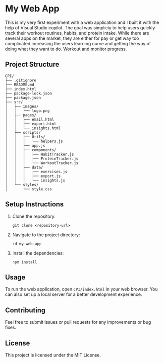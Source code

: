 # My Web App

This is my very first experiment with a web application and I built it with the help of Visual Studio copilot.  The goal was simpliciy to help users quickly track their workout routines, habits, and protein intake.  While there are several apps on the market, they are either for pay or get way too complicated increasing the users learning curve and getting the way of doing what they want to do.  Workout and monitor progress.

## Project Structure

```
CPI/
├── .gitignore
├── README.md
├── index.html
├── package-lock.json
├── package.json
├── src/
│   ├── images/
│   │   └── logo.png
│   ├── pages/
│   │   ├── email.html
│   │   ├── export.html
│   │   └── insights.html
│   ├── scripts/
│   │   ├── Utils/
│   │   │   └── helpers.js
│   │   ├── app.js
│   │   ├── components/
│   │   │   ├── HabitTracker.js
│   │   │   ├── ProteinTracker.js
│   │   │   └── WorkoutTracker.js
│   │   ├── data/
│   │   │   ├── exercises.js
│   │   │   ├── export.js
│   │   │   └── insights.js
│   └── styles/
│       └── style.css
```

## Setup Instructions

1. Clone the repository:
   ```
   git clone <repository-url>
   ```

2. Navigate to the project directory:
   ```
   cd my-web-app
   ```

3. Install the dependencies:
   ```
   npm install
   ```

## Usage

To run the web application, open `CPI/index.html` in your web browser. You can also set up a local server for a better development experience.

## Contributing

Feel free to submit issues or pull requests for any improvements or bug fixes. 

## License

This project is licensed under the MIT License.
